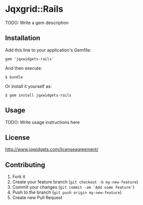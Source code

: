 # Jqxgrid::Rails

TODO: Write a gem description

## Installation

Add this line to your application's Gemfile:

    gem 'jqxwidgets-rails'

And then execute:

    $ bundle

Or install it yourself as:

    $ gem install jqxwidgets-rails

## Usage

TODO: Write usage instructions here

## License

http://www.jqwidgets.com/licenseagreement/

## Contributing

1. Fork it
2. Create your feature branch (`git checkout -b my-new-feature`)
3. Commit your changes (`git commit -am 'Add some feature'`)
4. Push to the branch (`git push origin my-new-feature`)
5. Create new Pull Request
